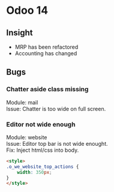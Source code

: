 # Odoo 14

## Insight

- MRP has been refactored
- Accounting has changed

## Bugs

### Chatter aside class missing

Module: mail  
Issue: Chatter is too wide on full screen.  

### Editor not wide enough

Module: website  
Issue: Editor top bar is not wide enought.  
Fix: Inject html/css into body.

```html
<style>
.o_we_website_top_actions {
	width: 350px;
}
</style>
```